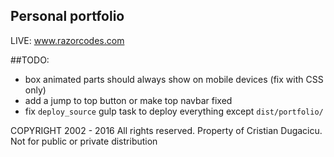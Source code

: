 ## Personal portfolio

LIVE: www.razorcodes.com

##TODO: 
* box animated parts should always show on mobile devices (fix with CSS only)
* add a jump to top button or make top navbar fixed
* fix `deploy_source` gulp task to deploy everything except `dist/portfolio/`


COPYRIGHT 2002 - 2016 All rights reserved. Property of Cristian Dugacicu. Not for public or private distribution
